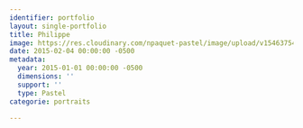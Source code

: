 ```yaml
---
identifier: portfolio
layout: single-portfolio
title: Philippe
image: https://res.cloudinary.com/npaquet-pastel/image/upload/v1546375404/Philippe-pastel-23-x-33-cm-2014.jpg
date: 2015-02-04 00:00:00 -0500
metadata:
  year: 2015-01-01 00:00:00 -0500
  dimensions: ''
  support: ''
  type: Pastel
categorie: portraits

---
```

